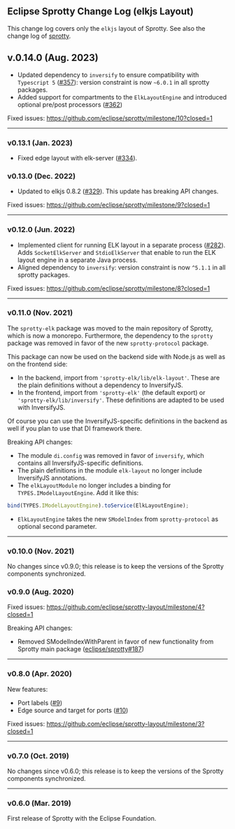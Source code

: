 ## Eclipse Sprotty Change Log (elkjs Layout)

This change log covers only the `elkjs` layout of Sprotty. See also the change log of [sprotty](https://github.com/eclipse/sprotty/blob/master/packages/sprotty/CHANGELOG.md).

## v.0.14.0 (Aug. 2023)

 * Updated dependency to `inversify` to ensure compatibility with `Typescript 5` ([#357](https://github.com/eclipse-sprotty/sprotty/pull/357)):  version constraint is now `~6.0.1` in all sprotty packages.
 * Added support for compartments to the `ElkLayoutEngine` and introduced optional pre/post processors ([#362](https://github.com/eclipse-sprotty/sprotty/pull/362))


Fixed issues: https://github.com/eclipse/sprotty/milestone/10?closed=1

 -----

### v0.13.1 (Jan. 2023)

 * Fixed edge layout with elk-server ([#334](https://github.com/eclipse/sprotty/pull/334)).

### v0.13.0 (Dec. 2022)

 * Updated to elkjs 0.8.2 ([#329](https://github.com/eclipse/sprotty/pull/329)). This update has breaking API changes.

Fixed issues: https://github.com/eclipse/sprotty/milestone/9?closed=1

-----

### v0.12.0 (Jun. 2022)

 * Implemented client for running ELK layout in a separate process ([#282](https://github.com/eclipse/sprotty/pull/282)).
Adds `SocketElkServer` and `StdioElkServer` that enable to run the ELK layout engine in a separate Java process.
 * Aligned dependency to `inversify`: version constraint is now `^5.1.1` in all sprotty packages.

Fixed issues: https://github.com/eclipse/sprotty/milestone/8?closed=1

-----

### v0.11.0 (Nov. 2021)

The `sprotty-elk` package was moved to the main repository of Sprotty, which is now a monorepo. Furthermore, the dependency to the `sprotty` package was removed in favor of the new `sprotty-protocol` package.

This package can now be used on the backend side with Node.js as well as on the frontend side:
 * In the backend, import from `'sprotty-elk/lib/elk-layout'`. These are the plain definitions without a dependency to InversifyJS.
 * In the frontend, import from `'sprotty-elk'` (the default export) or `'sprotty-elk/lib/inversify'`. These definitions are adapted to be used with InversifyJS.

Of course you can use the InversifyJS-specific definitions in the backend as well if you plan to use that DI framework there.

Breaking API changes:
 * The module `di.config` was removed in favor of `inversify`, which contains all InversifyJS-specific definitions.
 * The plain definitions in the module `elk-layout` no longer include InversifyJS annotations.
 * The `elkLayoutModule` no longer includes a binding for `TYPES.IModelLayoutEngine`. Add it like this:
```typescript
bind(TYPES.IModelLayoutEngine).toService(ElkLayoutEngine);
```
 * `ElkLayoutEngine` takes the new `SModelIndex` from `sprotty-protocol` as optional second parameter.

-----

### v0.10.0 (Nov. 2021)

No changes since v0.9.0; this release is to keep the versions of the Sprotty components synchronized.

### v0.9.0 (Aug. 2020)

Fixed issues: https://github.com/eclipse/sprotty-layout/milestone/4?closed=1

Breaking API changes:
 * Removed SModelIndexWithParent in favor of new functionality from Sprotty main package ([eclipse/sprotty#187](https://github.com/eclipse/sprotty/pull/187))

-----

### v0.8.0 (Apr. 2020)

New features:
 * Port labels ([#9](https://github.com/eclipse/sprotty-layout/pull/9))
 * Edge source and target for ports ([#10](https://github.com/eclipse/sprotty-layout/pull/10))

Fixed issues: https://github.com/eclipse/sprotty-layout/milestone/3?closed=1

-----

### v0.7.0 (Oct. 2019)

No changes since v0.6.0; this release is to keep the versions of the Sprotty components synchronized.

-----

### v0.6.0 (Mar. 2019)

First release of Sprotty with the Eclipse Foundation.

